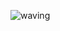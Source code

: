![waving](https://capsule-render.vercel.app/api?type=waving&height=200&text=Hello,%20World!&fontAlign=50&fontAlignY=40&fontSize=40)


<br><br><br>
